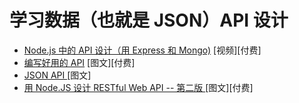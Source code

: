 # 学习数据（也就是 JSON）API 设计

* [Node.js 中的 API 设计（用 Express 和 Mongo)](https://frontendmasters.com/courses/api-design-nodejs/) [视频][付费]
* [编写好用的 API](http://apisyouwonthate.com/) [图文][付费]
* [JSON API ](http://jsonapi.org/) [图文]
* [用 Node.JS 设计 RESTful Web API -- 第二版 ](https://www.amazon.com/RESTful-Web-API-Design-Node-JS/dp/1786469138?&_encoding=UTF8&tag=frontend-handbook-20&linkCode=ur2&linkId=65822660966bb9c5339b4b411ef25d73&camp=1789&creative=9325) [图文][付费]
